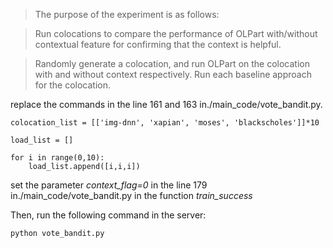 > The purpose of the experiment is as follows:

> Run colocations to compare the performance of OLPart
with/without contextual feature for confirming that the context
is helpful.

> Randomly generate a colocation, and run OLPart
on the colocation with and without context respectively. Run
each baseline approach for the colocation.


replace the commands in the line 161 and 163 in./main_code/vote_bandit.py.

```
colocation_list = [['img-dnn', 'xapian', 'moses', 'blackscholes']]*10

load_list = []

for i in range(0,10):
    load_list.append([i,i,i])

```

set the parameter _context_flag=0_ in the line 179 in./main_code/vote_bandit.py in the function _train_success_

Then, run the following command in the server:

```
python vote_bandit.py
```